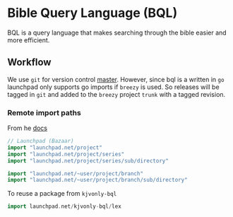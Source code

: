 # Bible Query Language (BQL)

BQL is a query language that makes searching through the bible easier and more efficient.

## Workflow

We use `git` for version control [master](https://code.launchpad.net/~man4christ/kjvonly-bql/+git/kjvonly-bql/+ref/master). However, since bql is a written in `go` launchpad only supports go imports if `breezy` is used. So releases will be tagged in `git` and added to the `breezy` project `trunk` with a tagged revision.

### Remote import paths

From he [docs](https://pkg.go.dev/cmd/go#hdr-Remote_import_paths)

```go
// Launchpad (Bazaar)
import "launchpad.net/project"
import "launchpad.net/project/series"
import "launchpad.net/project/series/sub/directory"

import "launchpad.net/~user/project/branch"
import "launchpad.net/~user/project/branch/sub/directory"
```

To reuse a package from `kjvonly-bql`

```go
import launchpad.net/kjvonly-bql/lex
```
